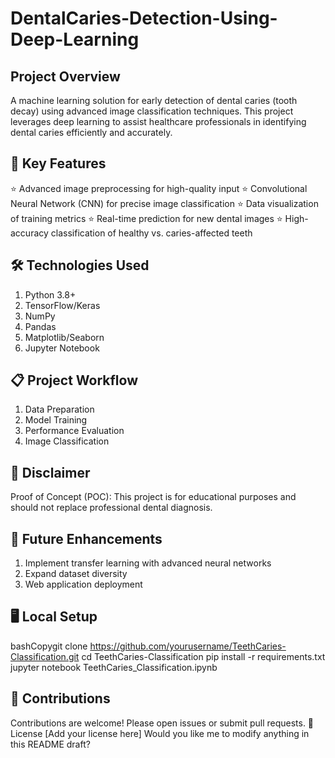 # DentalCaries-Detection-Using-Deep-Learning
## Project Overview
A machine learning solution for early detection of dental caries (tooth decay) using advanced image classification techniques. This project leverages deep learning to assist healthcare professionals in identifying dental caries efficiently and accurately.

##  🚀 Key Features
⭐ Advanced image preprocessing for high-quality input
⭐ Convolutional Neural Network (CNN) for precise image classification
⭐ Data visualization of training metrics
⭐ Real-time prediction for new dental images
⭐ High-accuracy classification of healthy vs. caries-affected teeth

## 🛠️ Technologies Used
1. Python 3.8+
2. TensorFlow/Keras
3. NumPy
4. Pandas
5. Matplotlib/Seaborn
6. Jupyter Notebook

## 📋 Project Workflow
1. Data Preparation
2. Model Training
3. Performance Evaluation
4. Image Classification

## 🚨 Disclaimer
Proof of Concept (POC): 
This project is for educational purposes and should not replace professional dental diagnosis.

## 🎯 Future Enhancements
1. Implement transfer learning with advanced neural networks
2. Expand dataset diversity
3. Web application deployment

## 🖥️ Local Setup
bashCopygit clone https://github.com/yourusername/TeethCaries-Classification.git
cd TeethCaries-Classification
pip install -r requirements.txt
jupyter notebook TeethCaries_Classification.ipynb

## 🤝 Contributions
Contributions are welcome! Please open issues or submit pull requests.
📄 License
[Add your license here]
Would you like me to modify anything in this README draft?
